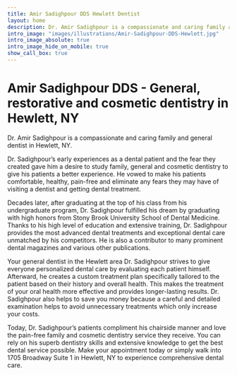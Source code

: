```yaml
---
title: Amir Sadighpour DDS Hewlett Dentist
layout: home
description: Dr. Amir Sadighpour is a compassionate and caring family and general dentist in Hewlett, NY.
intro_image: "images/illustrations/Amir-Sadighpour-DDS-Hewlett.jpg"
intro_image_absolute: true
intro_image_hide_on_mobile: true
show_call_box: true
---
```


# Amir Sadighpour DDS - General, restorative and cosmetic dentistry in Hewlett, NY

Dr. Amir Sadighpour is a compassionate and caring family and general dentist in Hewlett, NY. 

Dr. Sadighpour’s early experiences as a dental patient and the fear they created gave him a desire to study family, general and cosmetic dentistry to give his patients a better experience. He vowed to make his patients comfortable, healthy, pain-free and eliminate any fears they may have of visiting a dentist and getting dental treatment.

Decades later, after graduating at the top of his class from his undergraduate program, Dr. Sadighpour fulfilled his dream by graduating with high honors from Stony Brook University School of Dental Medicine. Thanks to his high level of education and extensive training, Dr. Sadighpour provides the most advanced dental treatments and exceptional dental care unmatched by his competitors. He is also a contributor to many prominent dental magazines and various other publications.

Your general dentist in the Hewlett area Dr. Sadighpour strives to give everyone personalized dental care by evaluating each patient himself. Afterward, he creates a custom treatment plan specifically tailored to the patient based on their history and overall health. This makes the treatment of your oral health more effective and provides longer-lasting results. Dr. Sadighpour also helps to save you money because a careful and detailed examination helps to avoid unnecessary treatments which only increase your costs.

Today, Dr. Sadighpour’s patients compliment his chairside manner and love the pain-free family and cosmetic dentistry service they receive. You can rely on his superb dentistry skills and extensive knowledge to get the best dental service possible. Make your appointment today or simply walk into 1705 Broadway Suite 1 in Hewlett, NY to experience comprehensive dental care.
